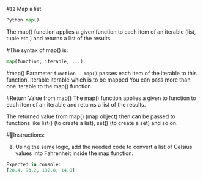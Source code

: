 #`12` Map a list

```py
Python map()
```
The map() function applies a given function to each item of an iterable
(list, tuple etc.) and returns a list of the results.

#The syntax of map() is:
```py
map(function, iterable, ...)
```
#map() Parameter
`function - map()` passes each item of the iterable to this function.
iterable iterable which is to be mapped
You can pass more than one iterable to the map() function.

#Return Value from map()
The map() function applies a given to function to each item of an iterable
and returns a list of the results.

The returned value from map() (map object) then can be passed to functions
like list() (to create a list), set() (to create a set) and so on.

#📝Instructions:
1. Using the same logic, add the needed code to convert a list of Celsius values
into Fahrenheit inside the map function.

```py
Expected in console:
[28.4, 93.2, 132.8, 14.0]
```
